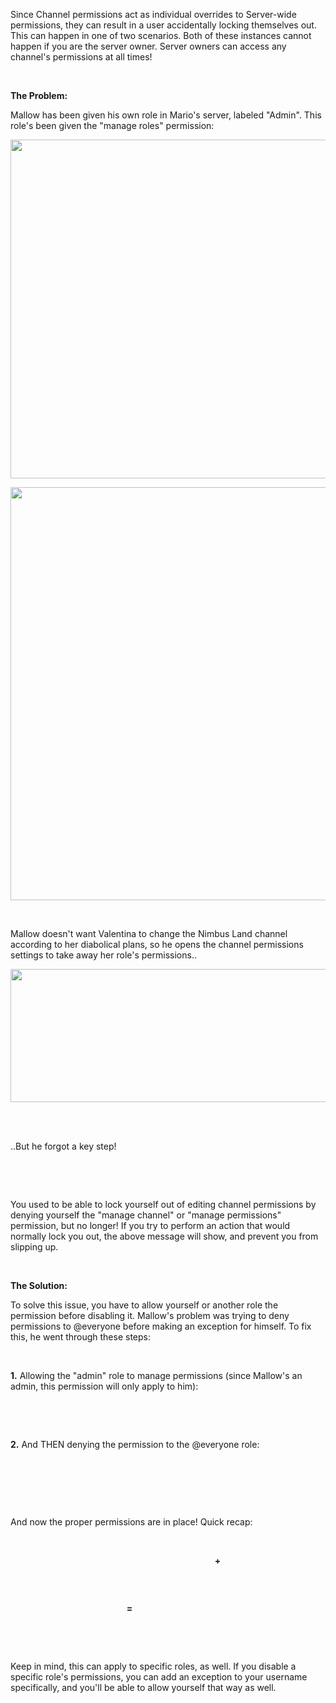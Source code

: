 <p>Since Channel permissions act as individual overrides to Server-wide permissions, they can result in a user accidentally locking themselves out. This can happen in one of two scenarios. Both of these instances cannot happen if you are the server owner. Server owners can access any channel's permissions at all times!</p>
<p> </p>
<p><span class="wysiwyg-underline"><strong><span class="wysiwyg-font-size-large">The Problem: </span></strong></span></p>
<p>Mallow has been given his own role in Mario's server, labeled "Admin". This role's been given the "manage roles" permission:</p>
<p><img src="https://support.discord.com/hc/en-us/article_attachments/206554787/RoleAdmin.png" alt="" width="754" height="542"></p>
<p><img src="https://support.discord.com/hc/en-us/article_attachments/206555377/MallowRole.png" alt="" width="750" height="661"></p>
<p> </p>
<p>Mallow doesn't want Valentina to change the Nimbus Land channel according to her diabolical plans, so he opens the channel permissions settings to take away her role's permissions..</p>
<p><img src="https://support.discord.com/hc/en-us/article_attachments/206583927/MallowAttack.png" alt="" width="751" height="213"> </p>
<p> </p>
<p>..But he forgot a key step!</p>
<p><img class="shadow" src="https://support.discord.com/hc/en-us/article_attachments/206593158/newFlop.png" alt=""> </p>
<p> </p>
<p>You used to be able to lock yourself out of editing channel permissions by denying yourself the "manage channel" or "manage permissions" permission, but no longer! If you try to perform an action that would normally lock you out, the above message will show, and prevent you from slipping up.</p>
<p> </p>
<p><span class="wysiwyg-underline wysiwyg-font-size-large"><strong>The Solution: </strong></span></p>
<p>To solve this issue, you have to allow yourself or another role the permission before disabling it. Mallow's problem was trying to deny permissions to @everyone before making an exception for himself. To fix this, he went through these steps:</p>
<p> </p>
<p><span class="wysiwyg-font-size-medium"><span class="wysiwyg-underline"><strong>1.</strong></span> Allowing the "admin" role to manage permissions (since Mallow's an admin, this permission will only apply to him):</span></p>
<p> <img class="shadow" src="https://support.discord.com/hc/en-us/article_attachments/206590238/AdminYes.png" alt=""></p>
<p> </p>
<p><span class="wysiwyg-underline"><strong>2.</strong></span> And THEN denying the permission to the @everyone role:</p>
<p> <img class="shadow" src="https://support.discord.com/hc/en-us/article_attachments/206590248/EveryoneNo.png" alt=""></p>
<p> </p>
<p> </p>
<p>And now the proper permissions are in place! Quick recap:</p>
<p><img class="shadow" src="https://support.discord.com/hc/en-us/article_attachments/206631447/AdminYesMini.png" alt=""> </p>
<p>                                                                                   <strong><span class="wysiwyg-font-size-x-large">+</span></strong>     </p>
<p><img class="shadow" src="https://support.discord.com/hc/en-us/article_attachments/206590308/EveryoneNoMini.png" alt=""></p>
<p> </p>
<p><strong><span class="wysiwyg-font-size-x-large">                                                        </span></strong><strong><span class="wysiwyg-font-size-x-large">=</span></strong> </p>
<p> </p>
<p>                                                             <img src="https://support.discord.com/hc/en-us/article_attachments/206590768/MallowOk.png" alt=""> </p>
<p>Keep in mind, this can apply to specific roles, as well. If you disable a specific role's permissions, you can add an exception to your username specifically, and you'll be able to allow yourself that way as well.</p>
<p><span style="font-family: Arial; font-size: 13px; white-space: pre-wrap;"> </span></p>
<p><span style="font-family: Arial; font-size: 13px; white-space: pre-wrap;"> </span></p>